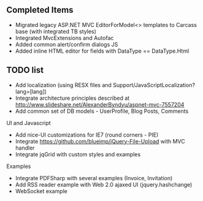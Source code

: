 Completed Items
--------------------------------------------------------------------------------
* Migrated legacy ASP.NET MVC EditorForModel<> templates to Carcass base (with integrated TB styles)
* Integrated MvcExtensions and Autofac 
* Added common alert/confirm dialogs JS
* Added inline HTML editor for fields with DataType == DataType.Html

TODO list
--------------------------------------------------------------------------------
* Add localization (using RESX files and Support/JavaScriptLocalization?lang=[lang])
* Integrate architecture principles described at http://www.slideshare.net/AlexanderByndyu/aspnet-mvc-7557204
* Add common set of DB models - UserProfile, Blog Posts, Comments

UI and Javascript
* Add nice-UI customizations for IE7 (round corners - PIE)
* Integrate https://github.com/blueimp/jQuery-File-Upload with MVC handler
* Integrate jqGrid with custom styles and examples

Examples
* Integrate PDFSharp with several examples (Invoice, Invitation)
* Add RSS reader example with Web 2.0 ajaxed UI (jquery.hashchange)
* WebSocket example


